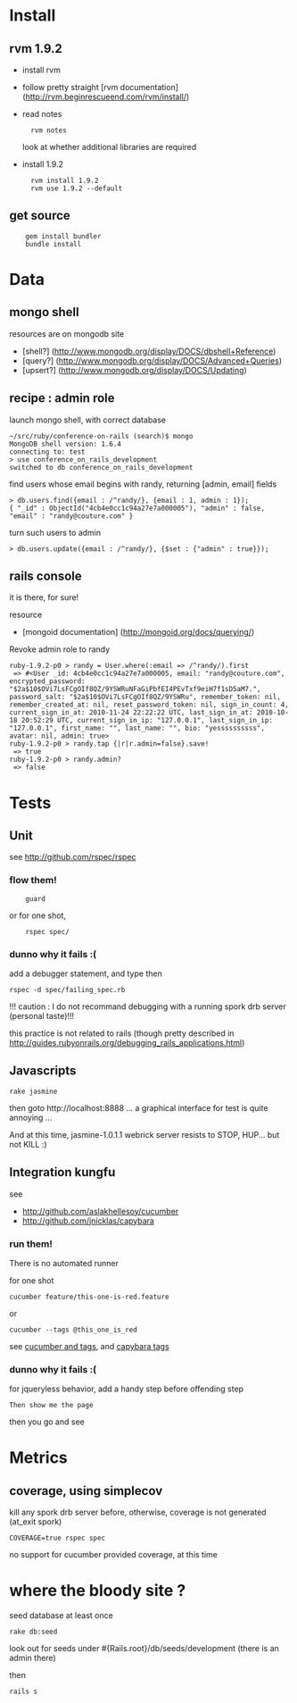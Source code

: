 Install
=======

rvm 1.9.2
---------

* install rvm

* follow pretty straight [rvm documentation] (http://rvm.beginrescueend.com/rvm/install/)

* read notes

        rvm notes
    
  look at whether additional libraries are required

* install 1.9.2

        rvm install 1.9.2
        rvm use 1.9.2 --default

get source
----------

		gem install bundler
		bundle install


Data
====

mongo shell
-----------

resources are on mongodb site

* [shell?] (http://www.mongodb.org/display/DOCS/dbshell+Reference)
* [query?] (http://www.mongodb.org/display/DOCS/Advanced+Queries)
* [upsert?] (http://www.mongodb.org/display/DOCS/Updating)

recipe : admin role 
-------------------

launch mongo shell, with correct database

    ~/src/ruby/conference-on-rails (search)$ mongo
    MongoDB shell version: 1.6.4
    connecting to: test
    > use conference_on_rails_development
    switched to db conference_on_rails_development

find users whose email begins with randy, returning [admin, email] fields

    > db.users.find({email : /^randy/}, {email : 1, admin : 1});
    { "_id" : ObjectId("4cb4e0cc1c94a27e7a000005"), "admin" : false, "email" : "randy@couture.com" }

turn such users to admin

    > db.users.update({email : /^randy/}, {$set : {"admin" : true}});

rails console
-------------

it is there, for sure!

resource

* [mongoid documentation] (http://mongoid.org/docs/querying/)

Revoke admin role to randy

    ruby-1.9.2-p0 > randy = User.where(:email => /^randy/).first
     => #<User _id: 4cb4e0cc1c94a27e7a000005, email: "randy@couture.com", encrypted_password: "$2a$10$OVi7LsFCgOIf8QZ/9YSWRuNFaGiPbfEI4PEvTxf9eiH7f1sD5aM7.", password_salt: "$2a$10$OVi7LsFCgOIf8QZ/9YSWRu", remember_token: nil, remember_created_at: nil, reset_password_token: nil, sign_in_count: 4, current_sign_in_at: 2010-11-24 22:22:22 UTC, last_sign_in_at: 2010-10-18 20:52:29 UTC, current_sign_in_ip: "127.0.0.1", last_sign_in_ip: "127.0.0.1", first_name: "", last_name: "", bio: "yessssssssss", avatar: nil, admin: true> 
    ruby-1.9.2-p0 > randy.tap {|r|r.admin=false}.save!
     => true 
    ruby-1.9.2-p0 > randy.admin?
     => false

Tests
=====

Unit 
----
see http://github.com/rspec/rspec

### flow them!
		guard
		
or for one shot,

		rspec spec/
		
### dunno why it fails :(
add a debugger statement, and type then

    rspec -d spec/failing_spec.rb

!!! caution : I do not recommand debugging with a running spork drb server (personal taste)!!!

this practice is not related to rails (though pretty described in http://guides.rubyonrails.org/debugging_rails_applications.html)

Javascripts
-----------

    rake jasmine
    
then goto http://localhost:8888 ... a graphical interface for test is quite annoying ...

And at this time, jasmine-1.0.1.1 webrick server resists to STOP, HUP... but not KILL :)


Integration kungfu
------------------

see

* http://github.com/aslakhellesoy/cucumber
* http://github.com/jnicklas/capybara

### run them!
There is no automated runner

for one shot

    cucumber feature/this-one-is-red.feature
or

    cucumber --tags @this_one_is_red

see [cucumber and tags](http://github.com/aslakhellesoy/cucumber/wiki/tags), and [capybara tags](http://github.com/jnicklas/capybara)

		
### dunno why it fails :(
for jqueryless behavior, add a handy step before offending step

    Then show me the page

then you go and see

Metrics
=======
coverage, using simplecov
-------------------------

kill any spork drb server before, otherwise, coverage is not generated (at_exit spork)

    COVERAGE=true rspec spec

no support for cucumber provided coverage, at this time

where the bloody site ?
=======================

seed database at least once

    rake db:seed
    
look out for seeds under #{Rails.root}/db/seeds/development (there is an admin there)

then

    rails s
